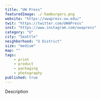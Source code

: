 ```yaml
---
title: "UW Press"
featuredImage: ./-hamburgers.png
website: "https://uwapress.uw.edu/"
twit: "https://twitter.com/UWAPress"
inst: "https://www.instagram.com/uwapress"
category: "U"
city: "Seattle"
neighborhood: "U District"
size: "medium"
map: ""
tags:
    - print
    - product
    - packaging
    - photography
published: true
---
```


Description
